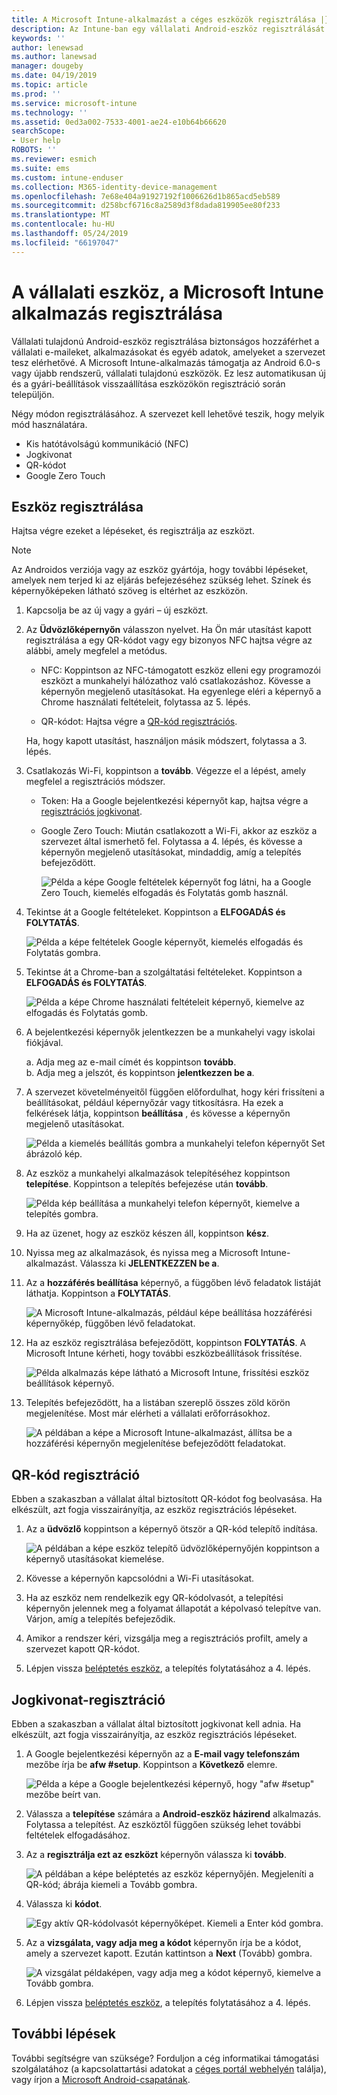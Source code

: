 ```yaml
---
title: A Microsoft Intune-alkalmazást a céges eszközök regisztrálása |} A Microsoft Docs
description: Az Intune-ban egy vállalati Android-eszköz regisztrálását mutatja
keywords: ''
author: lenewsad
ms.author: lanewsad
manager: dougeby
ms.date: 04/19/2019
ms.topic: article
ms.prod: ''
ms.service: microsoft-intune
ms.technology: ''
ms.assetid: 0ed3a002-7533-4001-ae24-e10b64b66620
searchScope:
- User help
ROBOTS: ''
ms.reviewer: esmich
ms.suite: ems
ms.custom: intune-enduser
ms.collection: M365-identity-device-management
ms.openlocfilehash: 7e68e404a91927192f1006626d1b865acd5eb589
ms.sourcegitcommit: d258bcf6716c8a2589d3f8dada819905ee80f233
ms.translationtype: MT
ms.contentlocale: hu-HU
ms.lasthandoff: 05/24/2019
ms.locfileid: "66197047"
---
```

# <a name="enroll-your-corporate-device-with-the-microsoft-intune-app"></a>A vállalati eszköz, a Microsoft Intune alkalmazás regisztrálása

Vállalati tulajdonú Android-eszköz regisztrálása biztonságos hozzáférhet a vállalati e-maileket, alkalmazásokat és egyéb adatok, amelyeket a szervezet tesz elérhetővé. A Microsoft Intune-alkalmazás támogatja az Android 6.0-s vagy újabb rendszerű, vállalati tulajdonú eszközök. Ez lesz automatikusan új és a gyári-beállítások visszaállítása eszközökön regisztráció során települjön. 

Négy módon regisztrálásához. A szervezet kell lehetővé teszik, hogy melyik mód használatára.
 
* Kis hatótávolságú kommunikáció (NFC)  
* Jogkivonat  
* QR-kódot   
* Google Zero Touch  

## <a name="enroll-device"></a>Eszköz regisztrálása 
Hajtsa végre ezeket a lépéseket, és regisztrálja az eszközt.  

> [!NOTE]
> Az Androidos verziója vagy az eszköz gyártója, hogy további lépéseket, amelyek nem terjed ki az eljárás befejezéséhez szükség lehet. Színek és képernyőképeken látható szöveg is eltérhet az eszközön.  

1. Kapcsolja be az új vagy a gyári – új eszközt.  
2. Az **Üdvözlőképernyőn** válasszon nyelvet.   Ha Ön már utasítást kapott regisztrálása a egy QR-kódot vagy egy bizonyos NFC hajtsa végre az alábbi, amely megfelel a metódus.  
     * NFC: Koppintson az NFC-támogatott eszköz elleni egy programozói eszközt a munkahelyi hálózathoz való csatlakozáshoz. Kövesse a képernyőn megjelenő utasításokat. Ha egyenlege eléri a képernyő a Chrome használati feltételeit, folytassa az 5. lépés.  

      * QR-kódot: Hajtsa végre a [QR-kód regisztrációs](#qr-code-enrollment).  

      Ha, hogy kapott utasítást, használjon másik módszert, folytassa a 3. lépés.    

1. Csatlakozás Wi-Fi, koppintson a **tovább**. Végezze el a lépést, amely megfelel a regisztrációs módszer. 

    * Token: Ha a Google bejelentkezési képernyőt kap, hajtsa végre a [regisztrációs jogkivonat](#token-enrollment).    
    * Google Zero Touch: Miután csatlakozott a Wi-Fi, akkor az eszköz a szervezet által ismerhető fel. Folytassa a 4. lépés, és kövesse a képernyőn megjelenő utasításokat, mindaddig, amíg a telepítés befejeződött.    
 
       ![Példa a képe Google feltételek képernyőt fog látni, ha a Google Zero Touch, kiemelés elfogadás és Folytatás gomb használ.](./media/google-zero-touch-intune-app-01.png)   
   
4. Tekintse át a Google feltételeket. Koppintson a **ELFOGADÁS és FOLYTATÁS**.  

      ![Példa a képe feltételek Google képernyőt, kiemelés elfogadás és Folytatás gombra.](./media/fully-managed-intune-app-04.png)   

6. Tekintse át a Chrome-ban a szolgáltatási feltételeket. Koppintson a **ELFOGADÁS és FOLYTATÁS**.  

   ![Példa a képe Chrome használati feltételeit képernyő, kiemelve az elfogadás és Folytatás gomb.](./media/fully-managed-intune-app-06.png)   

7. A bejelentkezési képernyők jelentkezzen be a munkahelyi vagy iskolai fiókjával.   

    a. Adja meg az e-mail címét és koppintson **tovább**.      
    b. Adja meg a jelszót, és koppintson **jelentkezzen be a**.  

8. A szervezet követelményeitől függően előfordulhat, hogy kéri frissíteni a beállításokat, például képernyőzár vagy titkosításra. Ha ezek a felkérések látja, koppintson **beállítása** , és kövesse a képernyőn megjelenő utasításokat.  

   ![Példa a kiemelés beállítás gombra a munkahelyi telefon képernyőt Set ábrázoló kép.](./media/fully-managed-intune-app-10.png)   

9. Az eszköz a munkahelyi alkalmazások telepítéséhez koppintson **telepítése**. Koppintson a telepítés befejezése után **tovább**.  

   ![Példa kép beállítása a munkahelyi telefon képernyőt, kiemelve a telepítés gombra.](./media/fully-managed-intune-app-11.png)   

10. Ha az üzenet, hogy az eszköz készen áll, koppintson **kész**. 

11. Nyissa meg az alkalmazások, és nyissa meg a Microsoft Intune-alkalmazást. Válassza ki **JELENTKEZZEN be a**. 

12. Az a **hozzáférés beállítása** képernyő, a függőben lévő feladatok listáját láthatja. Koppintson a **FOLYTATÁS**.  

       ![A Microsoft Intune-alkalmazás, például képe beállítása hozzáférési képernyőkép, függőben lévő feladatokat.](./media/fully-managed-intune-app-14.png)   

13. Ha az eszköz regisztrálása befejeződött, koppintson **FOLYTATÁS**. A Microsoft Intune kérheti, hogy további eszközbeállítások frissítése.   

       ![Példa alkalmazás képe látható a Microsoft Intune, frissítési eszköz beállítások képernyő.](./media/fully-managed-intune-app-15-2.png)   

14. Telepítés befejeződött, ha a listában szereplő összes zöld körön megjelenítése. Most már elérheti a vállalati erőforrásokhoz.  

       ![A példában a képe a Microsoft Intune-alkalmazást, állítsa be a hozzáférési képernyőn megjelenítése befejeződött feladatokat.](./media/fully-managed-intune-app-16.png)   


## <a name="qr-code-enrollment"></a>QR-kód regisztráció  
Ebben a szakaszban a vállalat által biztosított QR-kódot fog beolvasása.  Ha elkészült, azt fogja visszairányítja, az eszköz regisztrációs lépéseket.     
  
1. Az a **üdvözlő** koppintson a képernyő ötször a QR-kód telepítő indítása.  

   ![A példában a képe eszköz telepítő üdvözlőképernyőjén koppintson a képernyő utasításokat kiemelése.](./media/qr-code-intune-app-01.png)  

2. Kövesse a képernyőn kapcsolódni a Wi-Fi utasításokat.  
3. Ha az eszköz nem rendelkezik egy QR-kódolvasót, a telepítési képernyőn jelennek meg a folyamat állapotát a képolvasó telepítve van. Várjon, amíg a telepítés befejeződik.  
4. Amikor a rendszer kéri, vizsgálja meg a regisztrációs profilt, amely a szervezet kapott QR-kódot.  
5. Lépjen vissza [beléptetés eszköz](#enroll-device), a telepítés folytatásához a 4. lépés.  

## <a name="token-enrollment"></a>Jogkivonat-regisztráció  
Ebben a szakaszban a vállalat által biztosított jogkivonat kell adnia. Ha elkészült, azt fogja visszairányítja, az eszköz regisztrációs lépéseket.  

1. A Google bejelentkezési képernyőn az a **E-mail vagy telefonszám** mezőbe írja be **afw #setup**. Koppintson a **Következő** elemre. 

   ![Példa a képe a Google bejelentkezési képernyő, hogy "afw #setup" mezőbe beírt van.](./media/token-intune-app-01.png)   

2. Válassza a **telepítése** számára a **Android-eszköz házirend** alkalmazás. Folytassa a telepítést. Az eszköztől függően szükség lehet további feltételek elfogadásához.    

3. Az a **regisztrálja ezt az eszközt** képernyőn válassza ki **tovább**.  

   ![A példában a képe beléptetés az eszköz képernyőjén. Megjeleníti a QR-kód; ábrája kiemeli a Tovább gombra.](./media/token-intune-app-02.png)  

4. Válassza ki **kódot**.

   ![Egy aktív QR-kódolvasót képernyőképet. Kiemeli a Enter kód gombra.](./media/token-intune-app-03.png)  

5. Az a **vizsgálata, vagy adja meg a kódot** képernyőn írja be a kódot, amely a szervezet kapott.  Ezután kattintson a **Next** (Tovább) gombra.  

   ![A vizsgálat példaképen, vagy adja meg a kódot képernyő, kiemelve a Tovább gombra.](./media/token-intune-app-04.png)  

6. Lépjen vissza [beléptetés eszköz](#enroll-device), a telepítés folytatásához a 4. lépés.  



## <a name="next-steps"></a>További lépések   
További segítségre van szüksége? Forduljon a cég informatikai támogatási szolgálatához (a kapcsolattartási adatokat a [céges portál webhelyén](https://go.microsoft.com/fwlink/?linkid=2010980) találja), vagy írjon a <a href="mailto:wintunedroidfbk@microsoft.com?subject=I'm having trouble with enrolling my Android device&body=Describe the issue you're experiencing here.">Microsoft Android-csapatának</a>.  
